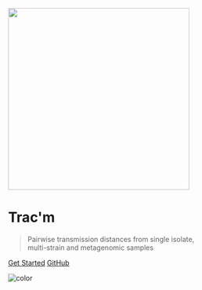 <!-- _coverpage.md -->

<img src="../_figures/tracm_logo.png" width="370">
<!-- ![logo](_figures/tracm_logo.jpeg) { width: 100px; } -->


# Trac'm

> Pairwise transmission distances from single isolate,  
multi-strain and metagenomic samples


[Get Started](#main)
[GitHub](https://github.com/gtonkinhill/tracm)


<!-- background color -->

![color](#f0f0f0)
